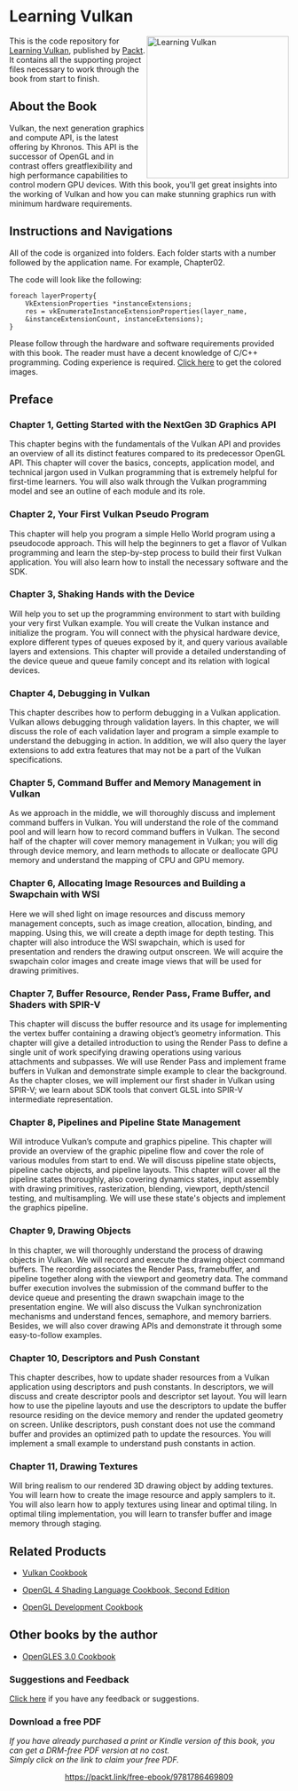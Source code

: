 


# Learning Vulkan

<img src="./images/LearningVulkan.PNG" alt="Learning Vulkan" height="256px" align="right">

This is the code repository for [Learning Vulkan](https://www.packtpub.com/application-development/learning-vulkan?utm_source=github&utm_medium=repository&utm_campaign=9781786469809), published by [Packt](www.packtpub.com). It contains all the supporting project files necessary to work through the book from start to finish.

## About the Book
Vulkan, the next generation graphics and compute API, is the latest offering by Khronos. This API is the successor of OpenGL and in contrast offers greatflexibility and high performance capabilities to control modern GPU devices. With this book, you'll get great insights into the working of Vulkan and how you can make stunning graphics run with minimum hardware requirements.

## Instructions and Navigations
All of the code is organized into folders. Each folder starts with a number followed by the application name. For example, Chapter02.



The code will look like the following:
```
foreach layerProperty{
	VkExtensionProperties *instanceExtensions;
	res = vkEnumerateInstanceExtensionProperties(layer_name,
	&instanceExtensionCount, instanceExtensions);
}
```
Please follow through the hardware and software requirements provided with this book. The reader must have a decent knowledge of C/C++ programming. Coding experience is required.
[Click here](https://www.packtpub.com/sites/default/files/downloads/LearningVulkan_ColorImages.pdf) to get the colored images.

## Preface

### Chapter 1, Getting Started with the NextGen 3D Graphics API

This chapter begins with the fundamentals of the Vulkan API and provides an overview of all its distinct features compared to its predecessor OpenGL API. This chapter will cover the basics, concepts, application model, and technical jargon used in Vulkan programming that is extremely helpful for first-time learners. You will also walk through the Vulkan programming model and see an outline of each module and its role.

### Chapter 2, Your First Vulkan Pseudo Program

This chapter will help you program a simple Hello World program using a pseudocode approach. This will help the beginners to get a flavor of Vulkan programming and learn the step-by-step process to build their first Vulkan application. You will also learn how to install the necessary software and the SDK.

### Chapter 3, Shaking Hands with the Device

Will help you to set up the programming environment to start with building your very first Vulkan example. You will create the Vulkan instance and initialize the program. You will connect with the physical hardware device, explore different types of queues exposed by it, and query various available layers and extensions. This chapter will provide a detailed understanding of the device queue and queue family concept and its relation with logical devices.

### Chapter 4, Debugging in Vulkan

This chapter describes how to perform debugging in a Vulkan application. Vulkan allows debugging through validation layers. In this chapter, we will discuss the role of each validation layer and program a simple example to understand the debugging in action. In addition, we will also query the layer extensions to add extra features that may not be a part of the Vulkan specifications.

### Chapter 5, Command Buffer and Memory Management in Vulkan

As we approach in the middle, we will thoroughly discuss and implement command buffers in Vulkan. You will understand the role of the command pool and will learn how to record command buffers in Vulkan. The second half of the chapter will cover memory management in Vulkan; you will dig through device memory, and learn methods to allocate or deallocate GPU memory and understand the mapping of CPU and GPU memory.

### Chapter 6, Allocating Image Resources and Building a Swapchain with WSI

Here we will shed light on image resources and discuss memory management concepts, such as image creation, allocation, binding, and mapping. Using this, we will create a depth image for depth testing. This chapter will also introduce the WSI swapchain, which is used for presentation and renders the drawing output onscreen. We will acquire the swapchain color images and create image views that will be used for drawing primitives.

### Chapter 7, Buffer Resource, Render Pass, Frame Buffer, and Shaders with SPIR-V

This chapter will discuss the buffer resource and its usage for implementing the vertex buffer containing a drawing object’s geometry information. This chapter will give a detailed introduction to using the Render Pass to define a single unit of work specifying drawing operations using various attachments and subpasses. We will use Render Pass and implement frame buffers in Vulkan and demonstrate simple example to clear the background. As the chapter closes, we will implement our first shader in Vulkan using SPIR-V; we learn about SDK tools that convert GLSL into SPIR-V intermediate representation.

### Chapter 8, Pipelines and Pipeline State Management

Will introduce Vulkan’s compute and graphics pipeline. This chapter will provide an overview of the graphic pipeline flow and cover the role of various modules from start to end. We will discuss pipeline state objects, pipeline cache objects, and pipeline layouts. This chapter will cover all the pipeline states thoroughly, also covering dynamics states, input assembly with drawing primitives, rasterization, blending, viewport, depth/stencil testing, and multisampling. We will use these state's objects and implement the graphics pipeline.

### Chapter 9, Drawing Objects

In this chapter, we will thoroughly understand the process of drawing objects in Vulkan. We will record and execute the drawing object command buffers. The recording associates the Render Pass, framebuffer, and pipeline together along with the viewport and geometry data. The command buffer execution involves the submission of the command buffer to the device queue and presenting the drawn swapchain image to the presentation engine. We will also discuss the Vulkan synchronization mechanisms and understand fences, semaphore, and memory barriers. Besides, we will also cover drawing APIs and demonstrate it through some easy-to-follow examples.

### Chapter 10, Descriptors and Push Constant

This chapter describes, how to update shader resources from a Vulkan application using descriptors and push constants. In descriptors, we will discuss and create descriptor pools and descriptor set layout. You will learn how to use the pipeline layouts and use the descriptors to update the buffer resource residing on the device memory and render the updated geometry on screen. Unlike descriptors, push constant does not use the command buffer and provides an optimized path to update the resources. You will implement a small example to understand push constants in action.

### Chapter 11, Drawing Textures

Will bring realism to our rendered 3D drawing object by adding textures. You will learn how to create the image resource and apply samplers to it. You will also learn how to apply textures using linear and optimal tiling. In optimal tiling implementation, you will learn to transfer buffer and image memory through staging.

## Related Products
* [Vulkan Cookbook](https://www.packtpub.com/game-development/vulkan-cookbook?utm_source=github&utm_medium=repository&utm_campaign=9781786468154)

* [OpenGL 4 Shading Language Cookbook, Second Edition](https://www.packtpub.com/game-development/opengl-4-shading-language-cookbook-second-edition?utm_source=github&utm_medium=repository&utm_campaign=9781782167020)

* [OpenGL Development Cookbook](https://www.packtpub.com/game-development/opengl-development-cookbook?utm_source=github&utm_medium=repository&utm_campaign=9781849695046)

## Other books by the author
* [OpenGLES 3.0 Cookbook](https://www.packtpub.com/application-development/opengl-es-30-cookbook)

### Suggestions and Feedback
[Click here](https://docs.google.com/forms/d/e/1FAIpQLSe5qwunkGf6PUvzPirPDtuy1Du5Rlzew23UBp2S-P3wB-GcwQ/viewform) if you have any feedback or suggestions.
### Download a free PDF

 <i>If you have already purchased a print or Kindle version of this book, you can get a DRM-free PDF version at no cost.<br>Simply click on the link to claim your free PDF.</i>
<p align="center"> <a href="https://packt.link/free-ebook/9781786469809">https://packt.link/free-ebook/9781786469809 </a> </p>